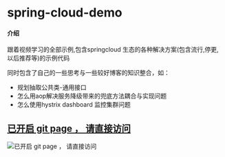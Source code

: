 # spring-cloud-demo

#### 介绍
跟着视频学习的全部示例,包含springcloud 生态的各种解决方案(包含流行,停更,以后推荐等)的示例代码

同时包含了自己的一些思考与一些较好博客的知识整合，如：

- 规划抽取公共类-通用接口
- 怎么用aop解决服务降级带来的兜底方法耦合与实现问题
- 怎么使用hystrix dashboard 监控集群问题

## [已开启 git page ， 请直接访问 ](https://pocg.gitee.io/spring-cloud-demo/)
![已开启 git page ， 请直接访问](https://pocg.gitee.io/spring-cloud-demo/img/md-covery-demo.jpg)

